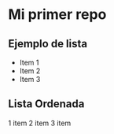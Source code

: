Mi primer repo
=============

Ejemplo de lista
----------------

* Item 1
* Item 2
* Item 3

Lista Ordenada
--------------

1 item
2 item
3 item

